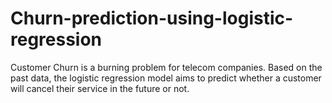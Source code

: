 # Churn-prediction-using-logistic-regression
Customer Churn is a burning problem for telecom companies. Based on the past data, the logistic regression model aims to predict whether a customer will cancel their service in the future or not.
